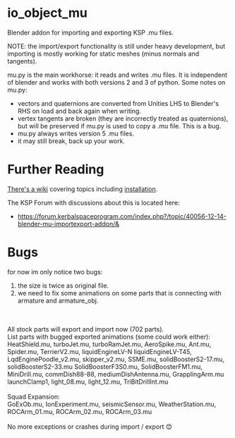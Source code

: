 io_object_mu
==========

Blender addon for importing and exporting KSP .mu files.

NOTE: the import/export functionality is still under heavy development, but
importing is mostly working for static meshes (minus normals and tangents).

mu.py is the main workhorse: it reads and writes .mu files. It is independent
of blender and works with both versions 2 and 3 of python. Some notes on mu.py:
* vectors and quaternions are converted from Unities LHS to Blender's RHS on
load and back again when writing.
* vertex tangents are broken (they are incorrectly treated as quaternions), but
will be preserved if mu.py is used to copy a .mu file. This is a bug.
* mu.py always writes version 5 .mu files.
* it may still break, back up your work.

Further Reading
===============

[There's a wiki](https://github.com/taniwha/io_object_mu/wiki) covering topics
including [installation](https://github.com/taniwha/io_object_mu/wiki/Installation).

The KSP Forum with discussions about this is located here:
* https://forum.kerbalspaceprogram.com/index.php?/topic/40056-12-14-blender-mu-importexport-addon/& 

Bugs
===============


for now im only notice two bugs:
1. the size is twice as original file.
2. we need to fix some animations on some parts that is connecting with armature and armature_obj. 
<br />
<br />All stock parts will export and import now (702 parts). 
<br />List parts with bugged exported animations (some could work either):
<br />HeatShield.mu, turboJet.mu, turboRamJet.mu, AeroSpike.mu, Ant.mu, Spider.mu, TerrierV2.mu, liquidEngineLV-N
liquidEngineLV-T45, LqdEnginePoodle_v2.mu, skipper_v2.mu, SSME.mu, solidBoosterS2-17.mu, solidBoosterS2-33.mu
SolidBoosterF3S0.mu, SolidBoosterFM1.mu, MiniDrill.mu, commDish88-88, mediumDishAntenna.mu, GrapplingArm.mu
launchClamp1, light_08.mu, light_12.mu, TriBitDrillInt.mu
<br />
<br />Squad Expansion:
<br />GoExOb.mu, IonExperiment.mu, seismicSensor.mu, WeatherStation.mu, ROCArm_01.mu, ROCArm_02.mu, ROCArm_03.mu
<br />
<br />No more exceptions or crashes during import / export 😊
